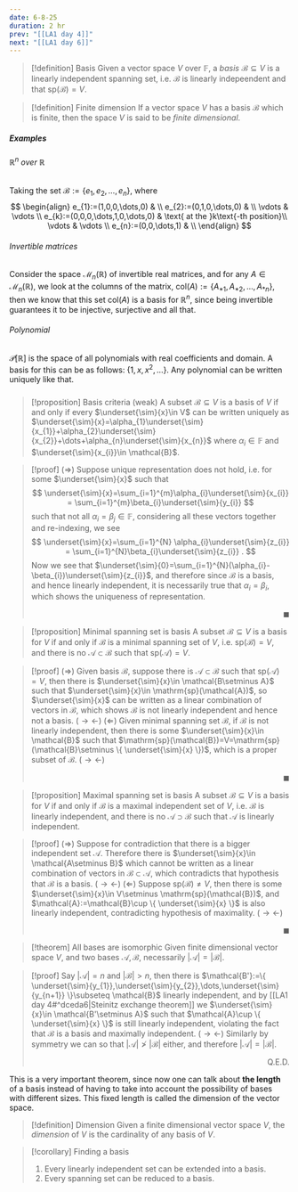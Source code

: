 ```yaml
---
date: 6-8-25
duration: 2 hr
prev: "[[LA1 day 4]]"
next: "[[LA1 day 6]]"
---
```

>[!definition] Basis
> Given a vector space $V$ over $\mathbb{F}$, a *basis* $\mathcal{B}\subseteq V$ is a linearly independent spanning set, i.e. $\mathcal{B}$ is linearly indepeendent and that $\mathrm{sp}(\mathcal{B})=V$. 

>[!definition] Finite dimension
>If a vector space $V$ has a basis $\mathcal{B}$ which is finite, then the space $V$ is said to be *finite dimensional*.

##### Examples
###### $\mathbb{R}^n$ over $\mathbb{R}$
Taking the set $\mathcal{B}:=\{ e_{1},e_{2},\dots,e_{n} \}$, where $$  \begin{align}
e_{1}:=(1,0,0,\dots,0) &  \\  e_{2}:=(0,1,0,\dots,0) &  \\ \vdots & \vdots \\ e_{k}:=(0,0,0,\dots,1,0,\dots,0)  & \text{ at the }k\text{-th position}\\ \vdots & \vdots \\ e_{n}:=(0,0,\dots,1) & \\
\end{align}  $$ 
###### Invertible matrices
Consider the space $\mathcal{M}_{n}(\mathbb{R})$ of invertible real matrices, and for any $A\in \mathcal{M}_{n}(\mathbb{R})$, we look at the columns of the matrix, $\mathrm{col}(A):=\{ A_{*1},A_{*2},\dots,A_{*n} \}$, then we know that this set $\mathrm{col}(A)$ is a basis for $\mathbb{R}^n$, since being invertible guarantees it to be injective, surjective and all that.
###### Polynomial
$\mathscr{P}[\mathbb{R}]$ is the space of all polynomials with real coefficients and domain. A basis for this can be as follows: $\{ 1,x,x^{2},\dots \}$. Any polynomial can be written uniquely like that. 
#####

>[!proposition] Basis criteria (weak)
> A subset $\mathcal{B}\subseteq V$ is a basis of $V$ if and only if every $\underset{\sim}{x}\in V$ can be written uniquely as $\underset{\sim}{x}=\alpha_{1}\underset{\sim}{x_{1}}+\alpha_{2}\underset{\sim}{x_{2}}+\dots+\alpha_{n}\underset{\sim}{x_{n}}$ where $\alpha_{i}\in \mathbb{F}$ and $\underset{\sim}{x_{i}}\in \mathcal{B}$.

>[!proof] 
>($\Longrightarrow$) Suppose unique representation does not hold, i.e. for some $\underset{\sim}{x}$ such that $$  \underset{\sim}{x}=\sum_{i=1}^{m}\alpha_{i}\underset{\sim}{x_{i}} = \sum_{i=1}^{m}\beta_{i}\underset{\sim}{y_{i}}   $$ such that not all $\alpha_{i}=\beta_{j}\in \mathbb{F}$, considering all these vectors together and re-indexing, we see $$  \underset{\sim}{x}=\sum_{i=1}^{N} \alpha_{i}\underset{\sim}{z_{i}} = \sum_{i=1}^{N}\beta_{i}\underset{\sim}{z_{i}} . $$ Now we see that $\underset{\sim}{0}=\sum_{i=1}^{N}(\alpha_{i}-\beta_{i})\underset{\sim}{z_{i}}$, and therefore since $\mathcal{B}$ is a basis, and hence linearly independent, it is necessarily true that $\alpha_{i}=\beta_{i}$, which shows the uniqueness of representation. <p align="Right">$\blacksquare$</p>

>[!proposition] Minimal spanning set is basis
> A subset $\mathcal{B}\subseteq V$ is a basis for $V$ if and only if $\mathcal{B}$ is a minimal spanning set of $V$, i.e. $\mathrm{sp}(\mathcal{B})=V$, and there is no $\mathcal{A}\subset \mathcal{B}$ such that $\mathrm{sp}(\mathcal{A})=V$.

>[!proof] 
>($\Longrightarrow$) Given basis $\mathcal{B}$, suppose there is $\mathcal{A}\subset \mathcal{B}$ such that $\mathrm{sp}(\mathcal{A})=V$, then there is $\underset{\sim}{x}\in \mathcal{B\setminus A}$ such that $\underset{\sim}{x}\in \mathrm{sp}(\mathcal{A})$, so $\underset{\sim}{x}$ can be written as a linear combination of vectors in $\mathcal{B}$, which shows $\mathcal{B}$ is not linearly independent and hence not a basis. ($\rightarrow\leftarrow$)
>($\Longleftarrow$) Given minimal spanning set $\mathcal{B}$, if $\mathcal{B}$ is not linearly independent, then there is some $\underset{\sim}{x}\in \mathcal{B}$ such that $\mathrm{sp}(\mathcal{B})=V=\mathrm{sp}(\mathcal{B}\setminus \{ \underset{\sim}{x} \})$, which is a proper subset of $\mathcal{B}$. ($\rightarrow\leftarrow$) <p align="Right">$\blacksquare$</p>

>[!proposition] Maximal spanning set is basis
> A subset $\mathcal{B}\subseteq V$ is a basis for $V$ if and only if $\mathcal{B}$ is a maximal independent set of $V$, i.e. $\mathcal{B}$ is linearly independent, and there is no $\mathcal{A}\supset \mathcal{B}$ such that $\mathcal{A}$ is linearly independent.

>[!proof] 
> ($\Longrightarrow$) Suppose for contradiction that there is a bigger independent set $\mathcal{A}$. Therefore there is $\underset{\sim}{x}\in \mathcal{A\setminus B}$ which cannot be written as a linear combination of vectors in $\mathcal{B}\subset \mathcal{A}$, which contradicts that hypothesis that $\mathcal{B}$ is a basis. ($\rightarrow\leftarrow$)
> ($\Longleftarrow$) Suppose $\mathrm{sp}(\mathcal{B})\ne V$, then there is some $\underset{\sim}{x}\in V\setminus \mathrm{sp}(\mathcal{B})$, and $\mathcal{A}:=\mathcal{B}\cup \{ \underset{\sim}{x} \}$ is also linearly independent, contradicting hypothesis of maximality. ($\rightarrow\leftarrow$) <p align="Right">$\blacksquare$</p>

>[!theorem] All bases are isomorphic
> Given finite dimensional vector space $V$, and two bases $\mathcal{A},\mathcal{B}$, necessarily $|\mathcal{A}|=|\mathcal{B}|$.

>[!proof] 
> Say $|\mathcal{A}|=n$ and $|\mathcal{B}|>n$, then there is $\mathcal{B'}:=\{ \underset{\sim}{y_{1}},\underset{\sim}{y_{2}},\dots,\underset{\sim}{y_{n+1}} \}\subseteq \mathcal{B}$ linearly independent, and by [[LA1 day 4#^dceda6|Steinitz exchange theorem]] we $\underset{\sim}{x}\in \mathcal{B'\setminus A}$ such that $\mathcal{A}\cup \{ \underset{\sim}{x} \}$ is still linearly independent, violating the fact that $\mathcal{B}$ is a basis and maximally independent. ($\rightarrow\leftarrow$)
> Similarly by symmetry we can so that $|\mathcal{A}|\not>|\mathcal{B}|$ either, and therefore $|\mathcal{A}|=|\mathcal{B}|$. <div style="text-align: right;"> Q.E.D.  </div>

This is a very important theorem, since now one can talk about **the length** of a basis instead of having to take into account the possibility of bases with different sizes. This fixed length is called the dimension of the vector space.
>[!definition] Dimension
>Given a finite dimensional vector space $V$, the *dimension* of $V$ is the cardinality of any basis of $V$.

>[!corollary] Finding a basis
> 1. Every linearly independent set can be extended into a basis.
> 2. Every spanning set can be reduced to a basis.